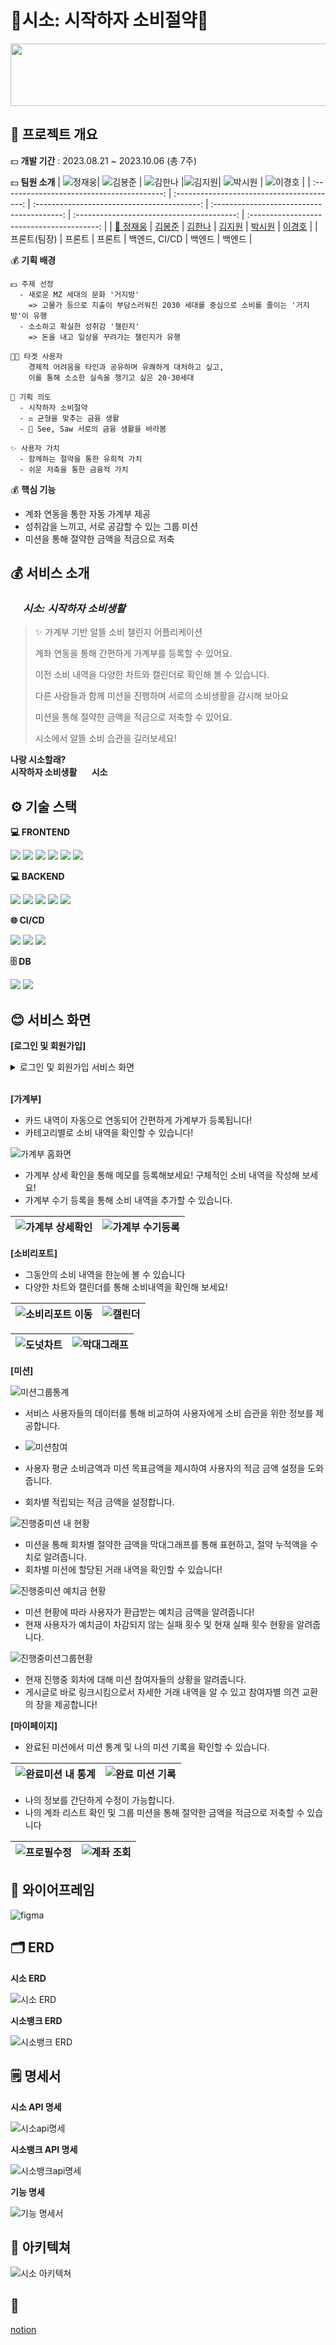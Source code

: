 # 💸시소: 시작하자 소비절약💸

<img src="https://github.com/Manna-na/CI_CD_TEST/assets/123603435/d59437e2-4cb2-4524-b3e3-0d12dfbee2b2" height="100px" width="750px"  style="align:center;">

## 📅 프로젝트 개요

💵 **개발 기간** : 2023.08.21 ~ 2023.10.06 (총 7주)

💵 **팀원 소개**
| ![정재웅](https://github.com/Manna-na/CI_CD_TEST/assets/123603435/77674fe9-5c8e-4a73-9fe5-f11f4642b79c)| ![김봉준](https://github.com/Manna-na/CI_CD_TEST/assets/123603435/7891a680-4de0-4cf6-a5d3-ec714ed37403) | ![김한나](https://github.com/Manna-na/CI_CD_TEST/assets/123603435/05a1c745-d6a0-460c-add7-d1d37711b4bd) |![김지원](https://github.com/Manna-na/CI_CD_TEST/assets/123603435/3a8de9c8-2052-48fb-84f0-2cb34bde0e53)| ![박시원](https://github.com/Manna-na/CI_CD_TEST/assets/123603435/0154c588-e5bc-4394-907e-680db0c66a3e) | ![이경호](https://github.com/Manna-na/CI_CD_TEST/assets/123603435/42f15d2f-aa41-4029-9be2-36ca0bcb2328) |
| :----------------------------------------: | :----------------------------------------: | :-----------------------------------------: | :----------------------------------------: | :----------------------------------------: | :----------------------------------------: |
| [👑 정재웅](https://github.com/chachapapa) | [김봉준](https://github.com/hehezune) | [김한나](https://github.com/Manna-na) | [김지원](https://github.com/iamjione) | [박시원](https://github.com/tldnjs324) | [이경호](https://github.com/EverydayHungry) |
| 프론트(팀장) | 프론트 | 프론트 | 백엔드, CI/CD | 백엔드 | 백엔드 |

💰 **기획 배경**

    💵 주제 선정
      - 새로운 MZ 세대의 문화 '거지방'
        => 고물가 등으로 지출이 부담스러워진 2030 세대를 중심으로 소비를 줄이는 '거지방'이 유행
      - 소소하고 확실한 성취감 '챌린지'
        => 돈을 내고 일상을 꾸려가는 챌린지가 유행

    👩🏻 타겟 사용자
        경제적 어려움을 타인과 공유하며 유쾌하게 대처하고 싶고,
        이를 통해 소소한 실속을 챙기고 싶은 20·30세대

    📑 기획 의도
      - 시작하자 소비절약
      - ⚖ 균형을 맞추는 금융 생활
      - 👀 See, Saw 서로의 금융 생활을 바라봄

    ✨ 사용자 가치
      - 함께하는 절약을 통한 유희적 가치
      - 쉬운 저축을 통한 금융적 가치

💰 **핵심 기능**

- 계좌 연동을 통한 자동 가계부 제공
- 성취감을 느끼고, 서로 공감할 수 있는 그룹 미션
- 미션을 통해 절약한 금액을 적금으로 저축

## 💰 서비스 소개

### <img src="https://github.com/Manna-na/CI_CD_TEST/assets/123603435/1666a900-b177-49c8-a166-c84177a85f71" height="15px" width="20px" style="align:center;">_시소: 시작하자 소비생활_

> ✨ 가계부 기반 알뜰 소비 챌린지 어플리케이션
>
> 계좌 연동을 통해 간편하게 가계부를 등록할 수 있어요.
>
> 이전 소비 내역을 다양한 차트와 캘린더로 확인해 볼 수 있습니다.
>
> 다른 사람들과 함께 미션을 진행하며 서로의 소비생활을 감시해 보아요
>
> 미션을 통해 절약한 금액을 적금으로 저축할 수 있어요.
>
> 시소에서 알뜰 소비 습관을 길러보세요!

**나랑 시소할래?** \
**시작하자 소비생활 <img src="https://github.com/Manna-na/CI_CD_TEST/assets/123603435/1666a900-b177-49c8-a166-c84177a85f71" height="12px" width="20px" style="align:center;">시소**

## ⚙️ 기술 스택

**💻 FRONTEND**

<img src="https://img.shields.io/badge/next.js-000000?style=for-the-badge&logo=nextdotjs&logoColor=white">
<img src="https://img.shields.io/badge/typescript-3178C6?style=for-the-badge&logo=typescript&logoColor=white">
<img src="https://img.shields.io/badge/react query-FF4154?style=for-the-badge&logo=reactquery&logoColor=white">
<img src="https://img.shields.io/badge/zustand-000000?style=for-the-badge&logo=zustand&logoColor=white">
<img src="https://img.shields.io/badge/tailwindcss-06B6D4?style=for-the-badge&logo=tailwindcss&logoColor=white">
<img src="https://img.shields.io/badge/daisyui-5A0EF8?style=for-the-badge&logo=daisyui&logoColor=white">

**💻 BACKEND**

<img src="https://img.shields.io/badge/springboot-6DB33F?style=for-the-badge&logo=springboot&logoColor=white">
<img src="https://img.shields.io/badge/gradle-02303A?style=for-the-badge&logo=gradle&logoColor=white">
<img src="https://img.shields.io/badge/springsecurity-6DB33F?style=for-the-badge&logo=springsecurity&logoColor=white">
<img src="https://img.shields.io/badge/JPA-000000?style=for-the-badge&logo=JPA&logoColor=white">
<img src="https://img.shields.io/badge/JWT-000000?style=for-the-badge&logo=JWT&logoColor=white">

**🌐 CI/CD**

<img src="https://img.shields.io/badge/jenkins-D24939?style=for-the-badge&logo=jenkins&logoColor=white">
<img src="https://img.shields.io/badge/docker-2496ED?style=for-the-badge&logo=docker&logoColor=white">
<img src="https://img.shields.io/badge/nginx-009639?style=for-the-badge&logo=nginx&logoColor=white">

**🗄 DB**

<img src="https://img.shields.io/badge/mariadb-003545?style=for-the-badge&logo=mariadb&logoColor=white">
<img src="https://img.shields.io/badge/redis-DC382D?style=for-the-badge&logo=redis&logoColor=white">

## 😊 서비스 화면

**[로그인 및 회원가입]**

<details>
  <summary>로그인 및 회원가입 서비스 화면</summary>
  <img src="https://github.com/Manna-na/algorithm-study/assets/123603435/0eb8001c-f798-4b58-ba05-73d3da938589" width="225px" height="400px"> | <img src="https://github.com/Manna-na/algorithm-study/assets/123603435/af9bd183-8843-489e-be35-13687af2e8ea" width="225px" height="400px">
</details>
<br>

**[가계부]**

- 카드 내역이 자동으로 연동되어 간편하게 가계부가 등록됩니다!
- 카테고리별로 소비 내역을 확인할 수 있습니다!

![가계부 홈화면](https://github.com/Manna-na/algorithm-study/assets/123603435/1b9f984e-6d59-429d-80bb-79692384f16c)

- 가계부 상세 확인을 통해 메모를 등록해보세요! 구체적인 소비 내역을 작성해 보세요!
- 가계부 수기 등록을 통해 소비 내역을 추가할 수 있습니다.

| ![가계부 상세확인](https://github.com/Manna-na/algorithm-study/assets/123603435/3ee41233-6105-4612-84bd-a4fb68ec8bbd) | ![가계부 수기등록](https://github.com/Manna-na/algorithm-study/assets/123603435/9b95cc93-9cc4-45c8-a897-262805d1c8f6) |
| --------------------------------------------------------------------------------------------------------------------- | --------------------------------------------------------------------------------------------------------------------- |

**[소비리포트]**

- 그동안의 소비 내역을 한눈에 볼 수 있습니다
- 다양한 차트와 캘린더를 통해 소비내역을 확인해 보세요!

| ![소비리포트 이동](https://github.com/Manna-na/algorithm-study/assets/123603435/728d2390-53df-477d-89b8-543db88b5b89) | ![캘린더](https://github.com/Manna-na/algorithm-study/assets/123603435/266697fb-cc25-4c6d-96c0-a030bed734e7) |
| --------------------------------------------------------------------------------------------------------------------- | ------------------------------------------------------------------------------------------------------------ |

| ![도넛차트](https://github.com/Manna-na/algorithm-study/assets/123603435/f9eb295d-4fa0-4c97-a881-fdcefe39e5b8) | ![막대그래프](https://github.com/Manna-na/algorithm-study/assets/123603435/e8c9fd24-2663-4274-afd0-2b14fa2c3192) |
| -------------------------------------------------------------------------------------------------------------- | ---------------------------------------------------------------------------------------------------------------- |

**[미션]**

![미션그룹통계](https://github.com/chachapapa/chachapapa/assets/119780428/971250b6-24d9-44ce-a72d-35a9259d16a9)

- 서비스 사용자들의 데이터를 통해 비교하여 사용자에게 소비 습관을 위한 정보를 제공합니다.
- ![미션참여](https://github.com/chachapapa/chachapapa/assets/119780428/a1d382eb-5e62-42f1-931b-56774fb88f23)

- 사용자 평균 소비금액과 미션 목표금액을 제시하여 사용자의 적금 금액 설정을 도와줍니다.
- 회차별 적립되는 적금 금액을 설정합니다.

![진행중미션 내 현황](https://github.com/chachapapa/chachapapa/assets/119780428/07458155-1dd4-45ee-928d-d6eb0d869b34)

- 미션을 통해 회차별 절약한 금액을 막대그래프를 통해 표현하고, 절약 누적액을 수치로 알려줍니다.
- 회차별 미션에 할당된 거래 내역을 확인할 수 있습니다!

![진행중미션 예치금 현황](https://github.com/chachapapa/chachapapa/assets/119780428/8703021a-2df1-4fe6-9fd4-ec1b1f610ebd)

- 미션 현황에 따라 사용자가 환급받는 예치금 금액을 알려줍니다!
- 현재 사용자가 예치금이 차감되지 않는 실패 횟수 및 현재 실패 횟수 현황을 알려줍니다.

![진행중미션그룹현황](https://github.com/chachapapa/chachapapa/assets/119780428/4f98ed1b-a67f-4fb8-9d98-aed5e6833ed9)

- 현재 진행중 회차에 대해 미션 참여자들의 상황을 알려줍니다.
- 게시글로 바로 링크시킴으로서 자세한 거래 내역을 알 수 있고 참여자별 의견 교환의 장을 제공합니다!

**[마이페이지]**

- 완료된 미션에서 미션 통계 및 나의 미션 기록을 확인할 수 있습니다.

| ![완료미션 내 통계](https://github.com/chachapapa/chachapapa/assets/119780428/0d321286-31f7-4c42-8197-8e7917eaac63) | ![완료 미션 기록](https://github.com/chachapapa/chachapapa/assets/119780428/6ebf819a-2fec-41e5-a098-7995f0061ac5) |
| ------------------------------------------------------------------------------------------------------------------- | ----------------------------------------------------------------------------------------------------------------- |

- 나의 정보를 간단하게 수정이 가능합니다.
- 나의 계좌 리스트 확인 및 그룹 미션을 통해 절약한 금액을 적금으로 저축할 수 있습니다

| ![프로필수정](https://github.com/chachapapa/chachapapa/assets/119780428/c3003224-b133-498f-a489-9004e1708f08) | ![계좌 조회](https://github.com/chachapapa/chachapapa/assets/119780428/f2675b39-8137-4d30-a785-443456e76c5b) |
| ------------------------------------------------------------------------------------------------------------- | ------------------------------------------------------------------------------------------------------------ |

## 🎨 와이어프레임

![figma](https://github.com/Manna-na/CI_CD_TEST/assets/123603435/235bd939-bb9e-4a2a-9e0c-0b921bcfef71)

## 🗂️ ERD

**시소 ERD**

![시소 ERD](https://github.com/Manna-na/CI_CD_TEST/assets/123603435/8bab03f2-fc89-4a06-a541-8b1345fa25da)

**시소뱅크 ERD**

![시소뱅크 ERD](https://github.com/Manna-na/CI_CD_TEST/assets/123603435/ff2f6ffe-83a7-4e9f-abc1-fec0c0d195f1)

## 🗒️ 명세서

**시소 API 명세**

![시소api명세](https://github.com/Manna-na/algorithm-study/assets/123603435/29fbe64b-5eea-47e8-a18d-14e05aa15106)

**시소뱅크 API 명세**

![시소뱅크api명세](https://github.com/Manna-na/algorithm-study/assets/123603435/45d76bd4-3a5c-4b7a-bc96-9eacfcb2a1bc)

**기능 명세**

![기능 명세서](https://github.com/Manna-na/CI_CD_TEST/assets/123603435/96f76e21-b65c-4022-895b-175d8da84b99)

## 📂 아키텍쳐

![시소 아키텍쳐](https://github.com/Manna-na/CI_CD_TEST/assets/123603435/7b0f8819-6aef-42f4-86ba-aadd1ef69686)

## 📃

[notion](https://www.notion.so/PJT_A409-d031c304e27f47908f2bf419c9517ff5?pvs=4)
